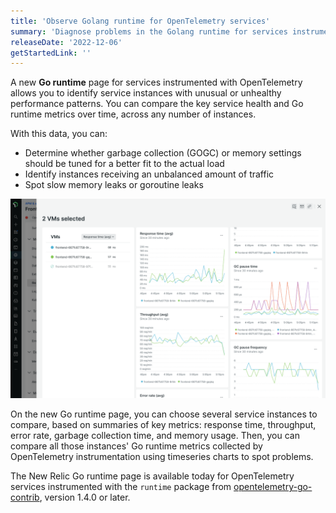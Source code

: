 ```yaml
---
title: 'Observe Golang runtime for OpenTelemetry services' 
summary: 'Diagnose problems in the Golang runtime for services instrumented with OpenTelemetry' 
releaseDate: '2022-12-06' 
getStartedLink: '' 
---
```

A new **Go runtime** page for services instrumented with OpenTelemetry allows you to identify service instances with unusual or unhealthy performance patterns. You can compare the key service health and Go runtime metrics over time, across any number of instances.

With this data, you can:

  * Determine whether garbage collection (GOGC) or memory settings should be tuned for a better fit to the actual load
  * Identify instances receiving an unbalanced amount of traffic
  * Spot slow memory leaks or goroutine leaks

![Comparison view with timeseries charts, showing Go runtime instances with different throughput rates, as well as different garbage collection behavior](./images/whats-new-otel-go-runtime.png "Comparison view with timeseries charts, showing Go runtime instances with different throughput rates, as well as different garbage collection behavior")

On the new Go runtime page, you can choose several service instances to compare, based on summaries of key metrics: response time, throughput, error rate, garbage collection time, and memory usage. Then, you can compare all those instances' Go runtime metrics collected by OpenTelemetry instrumentation using timeseries charts to spot problems.

The New Relic Go runtime page is available today for OpenTelemetry services instrumented with the `runtime` package from [opentelemetry-go-contrib](https://github.com/open-telemetry/opentelemetry-go-contrib/tree/main/instrumentation), version 1.4.0 or later.
